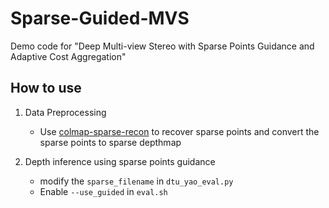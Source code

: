# Sparse-Guided-MVS

Demo code for "Deep Multi-view Stereo with Sparse Points Guidance and Adaptive Cost Aggregation"


## How to use
1. Data Preprocessing
   + Use [colmap-sparse-recon](https://github.com/XYZ-qiyh/colmap-sparse-recon) to recover sparse points and convert the sparse points to sparse depthmap

2. Depth inference using sparse points guidance

   + modify the `sparse_filename` in `dtu_yao_eval.py`
   + Enable `--use_guided` in `eval.sh`
